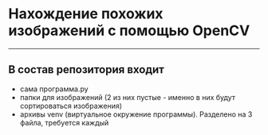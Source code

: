 # Нахождение похожих изображений с помощью OpenCV

____

## В состав репозитория входит 
+ сама программа.py
+ папки для изображений (2 из них пустые - именно в них будут сортироваться изображения)
+ архивы venv (виртуальное окружение программы). Разделено на 3 файла, требуется каждый
